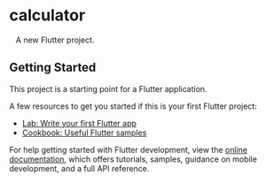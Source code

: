 # calculator


<img align="https://github.com/rockysushant/Calculator/assets/99118017/7a9e28c4-42fa-4ebe-9d16-2655137f86bf">
<img align="https://github.com/rockysushant/Calculator/assets/99118017/16f49e85-1cb2-47b2-8655-483c7a2bcdb9">




<img align="https://github.com/rockysushant/Calculator/assets/99118017/4b828b90-a028-42c1-b351-6c41977f5b43">
A new Flutter project.

## Getting Started

This project is a starting point for a Flutter application.

A few resources to get you started if this is your first Flutter project:

- [Lab: Write your first Flutter app](https://docs.flutter.dev/get-started/codelab)
- [Cookbook: Useful Flutter samples](https://docs.flutter.dev/cookbook)

For help getting started with Flutter development, view the
[online documentation](https://docs.flutter.dev/), which offers tutorials,
samples, guidance on mobile development, and a full API reference.
